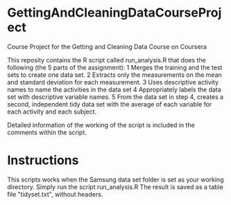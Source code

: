 # GettingAndCleaningDataCourseProject
Course Project for the Getting and Cleaning Data Course on Coursera

This reposity contains the R script called run_analysis.R that does the following (the 5 parts of the assignment): 
1 Merges the training and the test sets to create one data set.
2 Extracts only the measurements on the mean and standard deviation for each measurement. 
3 Uses descriptive activity names to name the activities in the data set
4 Appropriately labels the data set with descriptive variable names. 
5 From the data set in step 4, creates a second, independent tidy data set with the average of each variable for each activity and each subject.

Detailed information of the working of the script is included in the comments within the script. 

# Instructions
This scripts works when the Samsung data set folder is set as your working directory.
Simply run the script run_analysis.R
The result is saved as a table file "tidyset.txt", without headers.